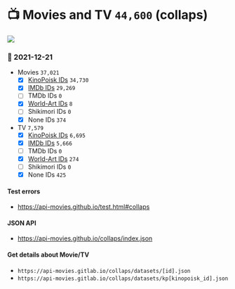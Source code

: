# :tv: Movies and TV `44,600` (collaps)

<a href="https://API-Movies.github.io"><img src="https://API-Movies.github.io/banner.png?cache"></a>

### :date: 2021-12-21
- Movies `37,021`
  - [x] <a href="https://API-Movies.github.io/collaps/movie_kinopoisk_ids.json">KinoPoisk IDs</a> `34,730`
  - [x] <a href="https://API-Movies.github.io/collaps/movie_imdb_ids.json">IMDb IDs</a> `29,269`
  - [ ] TMDb IDs `0`
  - [x] <a href="https://API-Movies.github.io/collaps/movie_world_art_ids.json">World-Art IDs</a> `8`
  - [ ] Shikimori IDs `0`
  - [x] None IDs `374`
- TV `7,579`
  - [x] <a href="https://API-Movies.github.io/collaps/tv_kinopoisk_ids.json">KinoPoisk IDs</a> `6,695`
  - [x] <a href="https://API-Movies.github.io/collaps/tv_imdb_ids.json">IMDb IDs</a> `5,666`
  - [ ] TMDb IDs `0`
  - [x] <a href="https://API-Movies.github.io/collaps/tv_world_art_ids.json">World-Art IDs</a> `274`
  - [ ] Shikimori IDs `0`
  - [x] None IDs `425`
#### Test errors
- <a href='https://api-movies.github.io/test.html#collaps'>https://api-movies.github.io/test.html#collaps</a>
#### JSON API
- <a href='https://api-movies.github.io/collaps/index.json'>https://api-movies.github.io/collaps/index.json</a>
#### Get details about Movie/TV
- `https://api-movies.gitlab.io/collaps/datasets/[id].json`
- `https://api-movies.gitlab.io/collaps/datasets/kp[kinopoisk_id].json`
